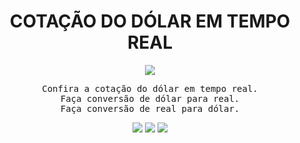 <!--DOLAR EM TEMPO REAL-->
<h1 align="center">COTAÇÃO DO DÓLAR EM TEMPO REAL</h1>
<div align="center">
<img src="https://i.pinimg.com/originals/cd/e3/73/cde373fc50299f8b7ff39b4f1ef019cb.gif">

<pre>Confira a cotação do dólar em tempo real.
Faça conversão de dólar para real.
Faça conversão de real para dólar.
</pre>

<img src="https://scontent.fmii2-2.fna.fbcdn.net/v/t1.6435-9/194751185_998909210849083_3015919522679425997_n.png?_nc_cat=101&ccb=1-5&_nc_sid=730e14&_nc_ohc=Q33ii5-FzVIAX9pk1IH&tn=kiJ4KAzIMnz0TeaC&_nc_ht=scontent.fmii2-2.fna&oh=00_AT_8hAqxAnmvP2vekoja3mcc59gRmQ537GAE6134J9Qmng&oe=62688D11">
<img src="https://scontent.fmii2-1.fna.fbcdn.net/v/t1.6435-9/121617662_844224739650865_3002793775791073812_n.jpg?_nc_cat=110&ccb=1-5&_nc_sid=730e14&_nc_ohc=BYt0RnsvF6IAX_q7Cbl&_nc_ht=scontent.fmii2-1.fna&oh=00_AT_ApscO8x9DCbZb369bIVrKXlnjmzwR3NOQAGW6jQrdNQ&oe=626995B1">
<img src="https://scontent.fmii2-1.fna.fbcdn.net/v/t1.6435-9/79134638_607394660000542_5105162767006957568_n.jpg?stp=dst-jpg_p843x403&_nc_cat=104&ccb=1-5&_nc_sid=730e14&_nc_aid=0&_nc_ohc=9ouh0dvDyvsAX_632ZL&_nc_ht=scontent.fmii2-1.fna&oh=00_AT8Yw2JFi7wuBbh6LabQ0M5V5E4CssSHFUwY5N79PtxsrQ&oe=626873A0">
</div>
